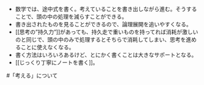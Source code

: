 - 数学では、途中式を書く。考えていることを書き出しながら進む。そうすることで、頭の中の処理を減らすことができる。
- 書き出されたものを見ることができるので、論理展開を追いやすくなる。
- [[思考の”持久力”]]があっても、持久走で重いものを持ってれば消耗が激しいのと同じで、頭の中のみで処理するとそちらで消耗してしまい、思考を進めることに使えなくなる。
- 書く方法はいろいろあるけど、とにかく書くことは大きなサポートとなる。
- [[じっくり丁寧にノートを書く]]。

#「考える」について 